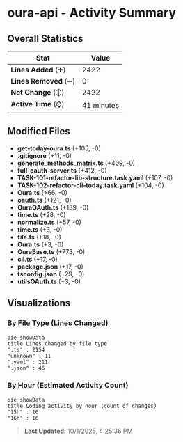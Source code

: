 # oura-api - Activity Summary 

## Overall Statistics

| Stat                   | Value                                                             |
| ---------------------- | ----------------------------------------------------------------- |
| **Lines Added** (➕)   | 2422                                          |
| **Lines Removed** (➖) | 0                                        |
| **Net Change** (↕)    | 2422                |
| **Active Time** (⌚)   | 41 minutes |


## Modified Files
- **get-today-oura.ts** (+105, -0)
- **.gitignore** (+11, -0)
- **generate_methods_matrix.ts** (+409, -0)
- **full-oauth-server.ts** (+412, -0)
- **TASK-101-refactor-lib-structure.task.yaml** (+107, -0)
- **TASK-102-refactor-cli-today.task.yaml** (+104, -0)
- **Oura.ts** (+66, -0)
- **oauth.ts** (+121, -0)
- **OuraOAuth.ts** (+139, -0)
- **time.ts** (+28, -0)
- **normalize.ts** (+57, -0)
- **time.ts** (+3, -0)
- **file.ts** (+18, -0)
- **Oura.ts** (+3, -0)
- **OuraBase.ts** (+773, -0)
- **cli.ts** (+17, -0)
- **package.json** (+17, -0)
- **tsconfig.json** (+29, -0)
- **utilsOAuth.ts** (+3, -0)

## Visualizations

### By File Type (Lines Changed)

```mermaid
pie showData
title Lines changed by file type
".ts" : 2154
"unknown" : 11
".yaml" : 211
".json" : 46
```

### By Hour (Estimated Activity Count)

```mermaid
pie showData
title Coding activity by hour (count of changes)
"15h" : 16
"16h" : 16
```


> **Last Updated:** 10/1/2025, 4:25:36 PM